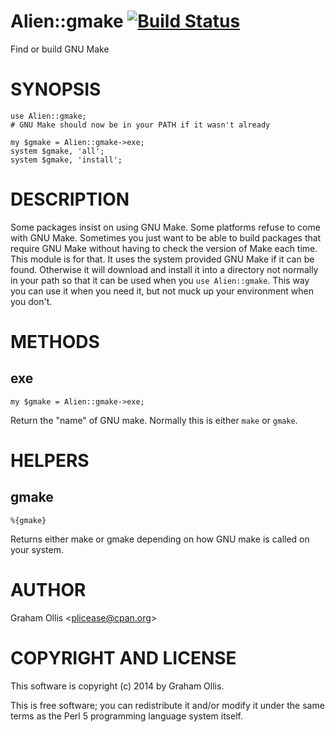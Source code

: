# Alien::gmake [![Build Status](https://secure.travis-ci.org/Perl5-Alien/Alien-gmake.png)](http://travis-ci.org/Perl5-Alien/Alien-gmake)

Find or build GNU Make

# SYNOPSIS

    use Alien::gmake;
    # GNU Make should now be in your PATH if it wasn't already
    
    my $gmake = Alien::gmake->exe;
    system $gmake, 'all';
    system $gmake, 'install';

# DESCRIPTION

Some packages insist on using GNU Make.  Some platforms refuse to come with GNU Make.
Sometimes you just want to be able to build packages that require GNU Make without
having to check the version of Make each time.  This module is for that.  It uses the
system provided GNU Make if it can be found.  Otherwise it will download and install
it into a directory not normally in your path so that it can be used when you 
`use Alien::gmake`.  This way you can use it when you need it, but not muck up your
environment when you don't.

# METHODS

## exe

    my $gmake = Alien::gmake->exe;

Return the "name" of GNU make.  Normally this is either `make` or `gmake`.

# HELPERS

## gmake

    %{gmake}

Returns either make or gmake depending on how GNU make is called on your 
system.

# AUTHOR

Graham Ollis &lt;plicease@cpan.org>

# COPYRIGHT AND LICENSE

This software is copyright (c) 2014 by Graham Ollis.

This is free software; you can redistribute it and/or modify it under
the same terms as the Perl 5 programming language system itself.
